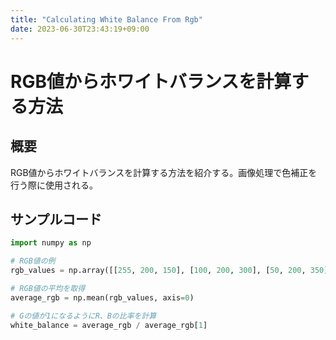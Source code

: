 ```yaml
---
title: "Calculating White Balance From Rgb"
date: 2023-06-30T23:43:19+09:00
---
```


# RGB値からホワイトバランスを計算する方法

## 概要
RGB値からホワイトバランスを計算する方法を紹介する。画像処理で色補正を行う際に使用される。

## サンプルコード
```python
import numpy as np

# RGB値の例
rgb_values = np.array([[255, 200, 150], [100, 200, 300], [50, 200, 350]])

# RGB値の平均を取得
average_rgb = np.mean(rgb_values, axis=0)

# Gの値が1になるようにR、Bの比率を計算
white_balance = average_rgb / average_rgb[1]
```

